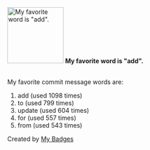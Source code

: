 <img src="https://my-badges.github.io/my-badges/favorite-word.png" alt="My favorite word is &quot;add&quot;." title="My favorite word is &quot;add&quot;." width="128">
<strong>My favorite word is &quot;add&quot;.</strong>
<br><br>

My favorite commit message words are:

1. add (used 1098 times)
2. to (used 799 times)
3. update (used 604 times)
4. for (used 557 times)
5. from (used 543 times)


Created by <a href="https://github.com/my-badges/my-badges">My Badges</a>